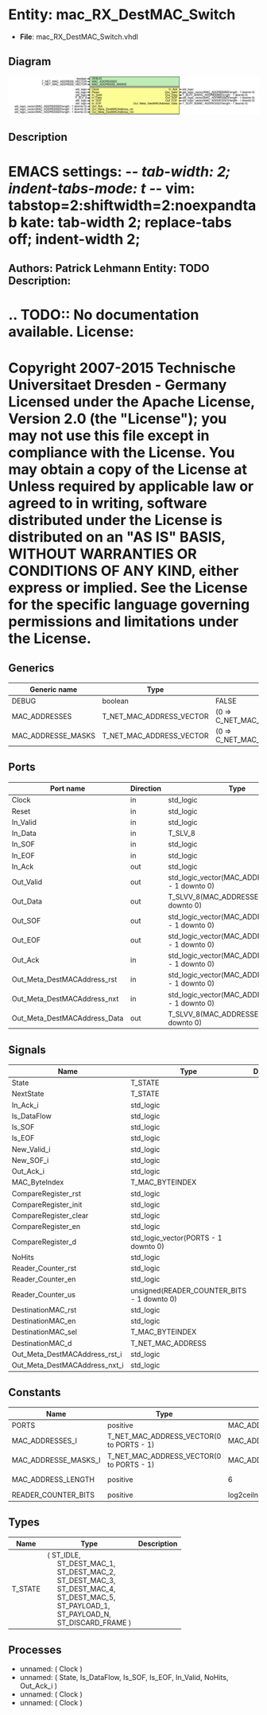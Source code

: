 # Entity: mac_RX_DestMAC_Switch

- **File**: mac_RX_DestMAC_Switch.vhdl
## Diagram

![Diagram](mac_RX_DestMAC_Switch.svg "Diagram")
## Description

EMACS settings: -*-  tab-width: 2; indent-tabs-mode: t -*-
vim: tabstop=2:shiftwidth=2:noexpandtab
kate: tab-width 2; replace-tabs off; indent-width 2;
=============================================================================
Authors:				 	Patrick Lehmann
Entity:				 	TODO
Description:
-------------------------------------
.. TODO:: No documentation available.
License:
=============================================================================
Copyright 2007-2015 Technische Universitaet Dresden - Germany
Licensed under the Apache License, Version 2.0 (the "License");
you may not use this file except in compliance with the License.
You may obtain a copy of the License at
Unless required by applicable law or agreed to in writing, software
distributed under the License is distributed on an "AS IS" BASIS,
WITHOUT WARRANTIES OR CONDITIONS OF ANY KIND, either express or implied.
See the License for the specific language governing permissions and
limitations under the License.
=============================================================================
## Generics

| Generic name       | Type                     | Value                          | Description |
| ------------------ | ------------------------ | ------------------------------ | ----------- |
| DEBUG              | boolean                  | FALSE                          |             |
| MAC_ADDRESSES      | T_NET_MAC_ADDRESS_VECTOR | (0 => C_NET_MAC_ADDRESS_EMPTY) |             |
| MAC_ADDRESSE_MASKS | T_NET_MAC_ADDRESS_VECTOR | (0 => C_NET_MAC_MASK_DEFAULT)  |             |
## Ports

| Port name                    | Direction | Type                                                | Description |
| ---------------------------- | --------- | --------------------------------------------------- | ----------- |
| Clock                        | in        | std_logic                                           |             |
| Reset                        | in        | std_logic                                           |             |
| In_Valid                     | in        | std_logic                                           |             |
| In_Data                      | in        | T_SLV_8                                             |             |
| In_SOF                       | in        | std_logic                                           |             |
| In_EOF                       | in        | std_logic                                           |             |
| In_Ack                       | out       | std_logic                                           |             |
| Out_Valid                    | out       | std_logic_vector(MAC_ADDRESSES'length - 1 downto 0) |             |
| Out_Data                     | out       | T_SLVV_8(MAC_ADDRESSES'length - 1 downto 0)         |             |
| Out_SOF                      | out       | std_logic_vector(MAC_ADDRESSES'length - 1 downto 0) |             |
| Out_EOF                      | out       | std_logic_vector(MAC_ADDRESSES'length - 1 downto 0) |             |
| Out_Ack                      | in        | std_logic_vector(MAC_ADDRESSES'length - 1 downto 0) |             |
| Out_Meta_DestMACAddress_rst  | in        | std_logic_vector(MAC_ADDRESSES'length - 1 downto 0) |             |
| Out_Meta_DestMACAddress_nxt  | in        | std_logic_vector(MAC_ADDRESSES'length - 1 downto 0) |             |
| Out_Meta_DestMACAddress_Data | out       | T_SLVV_8(MAC_ADDRESSES'length - 1 downto 0)         |             |
## Signals

| Name                          | Type                                       | Description |
| ----------------------------- | ------------------------------------------ | ----------- |
| State                         | T_STATE                                    |             |
| NextState                     | T_STATE                                    |             |
| In_Ack_i                      | std_logic                                  |             |
| Is_DataFlow                   | std_logic                                  |             |
| Is_SOF                        | std_logic                                  |             |
| Is_EOF                        | std_logic                                  |             |
| New_Valid_i                   | std_logic                                  |             |
| New_SOF_i                     | std_logic                                  |             |
| Out_Ack_i                     | std_logic                                  |             |
| MAC_ByteIndex                 | T_MAC_BYTEINDEX                            |             |
| CompareRegister_rst           | std_logic                                  |             |
| CompareRegister_init          | std_logic                                  |             |
| CompareRegister_clear         | std_logic                                  |             |
| CompareRegister_en            | std_logic                                  |             |
| CompareRegister_d             | std_logic_vector(PORTS - 1 downto 0)       |             |
| NoHits                        | std_logic                                  |             |
| Reader_Counter_rst            | std_logic                                  |             |
| Reader_Counter_en             | std_logic                                  |             |
| Reader_Counter_us             | unsigned(READER_COUNTER_BITS - 1 downto 0) |             |
| DestinationMAC_rst            | std_logic                                  |             |
| DestinationMAC_en             | std_logic                                  |             |
| DestinationMAC_sel            | T_MAC_BYTEINDEX                            |             |
| DestinationMAC_d              | T_NET_MAC_ADDRESS                          |             |
| Out_Meta_DestMACAddress_rst_i | std_logic                                  |             |
| Out_Meta_DestMACAddress_nxt_i | std_logic                                  |             |
## Constants

| Name                 | Type                                     | Value                           | Description    |
| -------------------- | ---------------------------------------- | ------------------------------- | -------------- |
| PORTS                | positive                                 |  MAC_ADDRESSES'length           |                |
| MAC_ADDRESSES_I      | T_NET_MAC_ADDRESS_VECTOR(0 to PORTS - 1) |  MAC_ADDRESSES                  |                |
| MAC_ADDRESSE_MASKS_I | T_NET_MAC_ADDRESS_VECTOR(0 to PORTS - 1) |  MAC_ADDRESSE_MASKS             |                |
| MAC_ADDRESS_LENGTH   | positive                                 |  6                              | MAC -> 6 bytes |
| READER_COUNTER_BITS  | positive                                 |  log2ceilnz(MAC_ADDRESS_LENGTH) |                |
## Types

| Name    | Type                                                                                                                                                                                                                                                                                                                                                                                                                                  | Description |
| ------- | ------------------------------------------------------------------------------------------------------------------------------------------------------------------------------------------------------------------------------------------------------------------------------------------------------------------------------------------------------------------------------------------------------------------------------------- | ----------- |
| T_STATE | ( ST_IDLE,<br><span style="padding-left:20px"> ST_DEST_MAC_1,<br><span style="padding-left:20px"> ST_DEST_MAC_2,<br><span style="padding-left:20px"> ST_DEST_MAC_3,<br><span style="padding-left:20px"> ST_DEST_MAC_4,<br><span style="padding-left:20px"> ST_DEST_MAC_5,<br><span style="padding-left:20px"> ST_PAYLOAD_1,<br><span style="padding-left:20px"> ST_PAYLOAD_N,<br><span style="padding-left:20px"> ST_DISCARD_FRAME )  |             |
## Processes
- unnamed: ( Clock )
- unnamed: ( State, Is_DataFlow, Is_SOF, Is_EOF, In_Valid, NoHits, Out_Ack_i )
- unnamed: ( Clock )
- unnamed: ( Clock )
